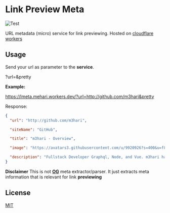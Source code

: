 # Link Preview Meta

![Test](https://github.com/m3hari/link-preview-meta/workflows/Tests/badge.svg)

URL metadata (micro) service for link previewing.
Hosted on [cloudflare workers](https://workers.cloudflare.com/)

## Usage

Send your url as parameter to the **service**.

?url=<your-url>&pretty

**Example:**

https://lmeta.mehari.workers.dev/?url=http://github.com/m3hari&pretty

Response:

```json
{
  "url": "http://github.com/m3hari",

  "siteName": "GitHub",

  "title": "m3hari - Overview",

  "image": "https://avatars3.githubusercontent.com/u/9920926?s=400&u=f858860918953de6367e906655ea9b93fce019e7&v=4",

  "description": "Fullstack Developer Graphql, Node, and Vue. m3hari has 31 repositories available. Follow their code on GitHub."
}
```

**Disclaimer**
This is not **[OG](https://ogp.me/)** meta extractor/parser. It just extracts meta information that is relevant for link **previewing**

## License

[MIT](LICENSE)
